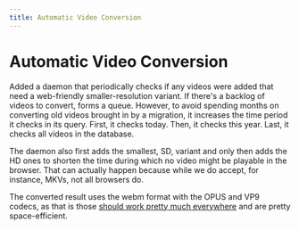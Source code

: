 ```yaml
---
title: Automatic Video Conversion
---
```


# Automatic Video Conversion

Added a daemon that periodically checks if any videos were added that need a web-friendly smaller-resolution variant.
If there's a backlog of videos to convert, forms a queue.
However, to avoid spending months on converting old videos brought in by a migration, it increases the time period it checks in its query.
First, it checks today.
Then, it checks this year.
Last, it checks all videos in the database.

The daemon also first adds the smallest, SD, variant and only then adds the HD ones to shorten the time during which no video might be playable in the browser.
That can actually happen because while we do accept, for instance, MKVs, not all browsers do.

The converted result uses the webm format with the OPUS and VP9 codecs, as that is those [should work pretty much everywhere](https://developer.mozilla.org/en-US/docs/Web/Media/Formats/Video_codecs#recommendations_for_everyday_videos) and are pretty space-efficient.
